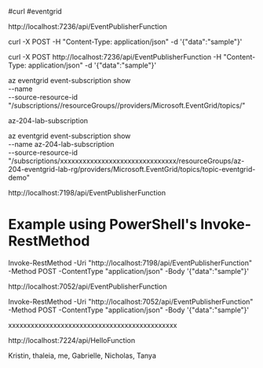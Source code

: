 #curl #eventgrid
 
 
 http://localhost:7236/api/EventPublisherFunction



curl -X POST <function-endpoint-url> -H "Content-Type: application/json" -d '{"data":"sample"}'

curl -X POST http://localhost:7236/api/EventPublisherFunction -H "Content-Type: application/json" -d '{"data":"sample"}'


az eventgrid event-subscription show \
  --name <subscription name> \
  --source-resource-id "/subscriptions/<sub-id>/resourceGroups/<rg>/providers/Microsoft.EventGrid/topics/<topic>"


az-204-lab-subscription

az eventgrid event-subscription show \
  --name az-204-lab-subscription \
  --source-resource-id "/subscriptions/xxxxxxxxxxxxxxxxxxxxxxxxxxxxxxx/resourceGroups/az-204-eventgrid-lab-rg/providers/Microsoft.EventGrid/topics/topic-eventgrid-demo"



 http://localhost:7198/api/EventPublisherFunction

# Example using PowerShell's Invoke-RestMethod
Invoke-RestMethod -Uri "http://localhost:7198/api/EventPublisherFunction" -Method POST -ContentType "application/json" -Body '{"data":"sample"}'


 http://localhost:7052/api/EventPublisherFunction


Invoke-RestMethod -Uri "http://localhost:7052/api/EventPublisherFunction" -Method POST -ContentType "application/json" -Body '{"data":"sample"}'

xxxxxxxxxxxxxxxxxxxxxxxxxxxxxxxxxxxxxxxxxxxxx


 http://localhost:7224/api/HelloFunction


Kristin, thaleia, me, Gabrielle, Nicholas, Tanya

